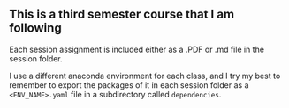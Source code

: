 ## This is a third semester course that I am following

Each session assignment is included either as a .PDF or .md file in the session folder.

I use a different anaconda environment for each class, and I try my best to remember to export the packages of it in each session folder as a `<ENV_NAME>.yaml` file in a subdirectory called `dependencies`.